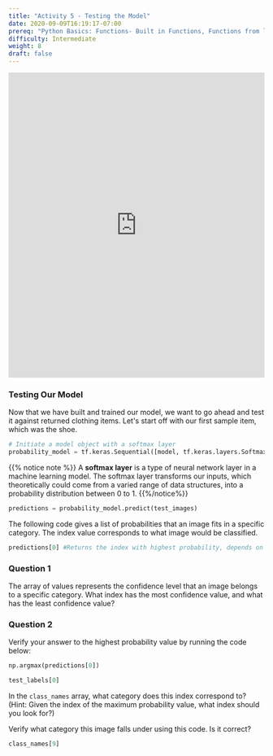 ```yaml
---
title: "Activity 5 - Testing the Model"
date: 2020-09-09T16:19:17-07:00
prereq: "Python Basics: Functions- Built in Functions, Functions from libraries; Data Types- Strings, Numbers, Reading from Console; Data Structures- Lists"
difficulty: Intermediate
weight: 8
draft: false
---
```


<iframe width="100%" height="600px" src="https://www.youtube.com/embed/3FELV6BYtIo" frameborder="0" allow="accelerometer; autoplay; encrypted-media; gyroscope; picture-in-picture" allowfullscreen></iframe>

<br>

### Testing Our Model

Now that we have built and trained our model, we want to go ahead and test it against returned clothing items. 
Let's start off with our first sample item, which was the shoe.
```python
# Initiate a model object with a softmax layer
probability_model = tf.keras.Sequential([model, tf.keras.layers.Softmax()])
```

{{% notice note %}}
A **softmax layer** is a type of neural network layer in a machine learning model. The softmax layer transforms our inputs, which theoretically could come from a varied range of data structures, into a probability distribution between 0 to 1.
{{%/notice%}}

```python
predictions = probability_model.predict(test_images)
```

The following code gives a list of probabilities that an image fits in a specific category. The index value corresponds to what image would be classified.
```python
predictions[0] #Returns the index with highest probability, depends on the index value.
```

### Question 1
The array of values represents the confidence level that an image belongs to a specific category. What index has the most confidence value, and what has the least confidence value?

### Question 2
Verify your answer to the highest probability value by running the code below:

```python
np.argmax(predictions[0])
```

```python
test_labels[0]
```

In the `class_names` array, what category does this index correspond to? (Hint: Given the index of the maximum probability value, what index should you look for?)

Verify what category this image falls under using this code. Is it correct?

```python
class_names[9]
```